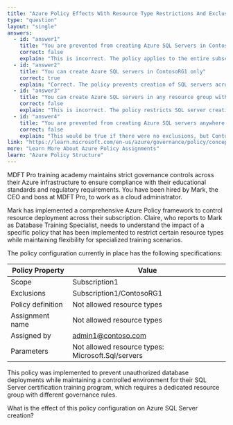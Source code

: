 ```yaml
---
title: "Azure Policy Effects With Resource Type Restrictions And Exclusions"
type: "question"
layout: "single"
answers:
  - id: "answer1"
    title: "You are prevented from creating Azure SQL Servers in ContosoRG1 only"
    correct: false
    explain: "This is incorrect. The policy applies to the entire subscription except for ContosoRG1, which is explicitly excluded from the policy enforcement."
  - id: "answer2"
    title: "You can create Azure SQL servers in ContosoRG1 only"
    correct: true
    explain: "Correct. The policy prevents creation of SQL servers across the entire subscription, but ContosoRG1 is excluded from this restriction, making it the only place where SQL servers can be created."
  - id: "answer3"
    title: "You can create Azure SQL servers in any resource group within Subscription1"
    correct: false
    explain: "This is incorrect. The policy restricts SQL server creation throughout the subscription, with only ContosoRG1 being exempt from this restriction."
  - id: "answer4"
    title: "You are prevented from creating Azure SQL servers anywhere in Subscription1"
    correct: false
    explain: "This would be true if there were no exclusions, but ContosoRG1 is specifically excluded from the policy, allowing SQL server creation there."
link: "https://learn.microsoft.com/en-us/azure/governance/policy/concepts/assignment-structure"
more: "Learn More About Azure Policy Assignments"
learn: "Azure Policy Structure"
---
```


MDFT Pro training academy maintains strict governance controls across their Azure infrastructure to ensure compliance with their educational standards and regulatory requirements. You have been hired by Mark, the CEO and boss at MDFT Pro, to work as a cloud administrator. 

Mark has implemented a comprehensive Azure Policy framework to control resource deployment across their subscription. Claire, who reports to Mark as Database Training Specialist, needs to understand the impact of a specific policy that has been implemented to restrict certain resource types while maintaining flexibility for specialized training scenarios.

The policy configuration currently in place has the following specifications:

| Policy Property | Value |
|----------------|--------|
| Scope | Subscription1 |
| Exclusions | Subscription1/ContosoRG1 |
| Policy definition | Not allowed resource types |
| Assignment name | Not allowed resource types |
| Assigned by | admin1@contoso.com |
| Parameters | Not allowed resource types: Microsoft.Sql/servers |

This policy was implemented to prevent unauthorized database deployments while maintaining a controlled environment for their SQL Server certification training program, which requires a dedicated resource group with different governance rules.

What is the effect of this policy configuration on Azure SQL Server creation?